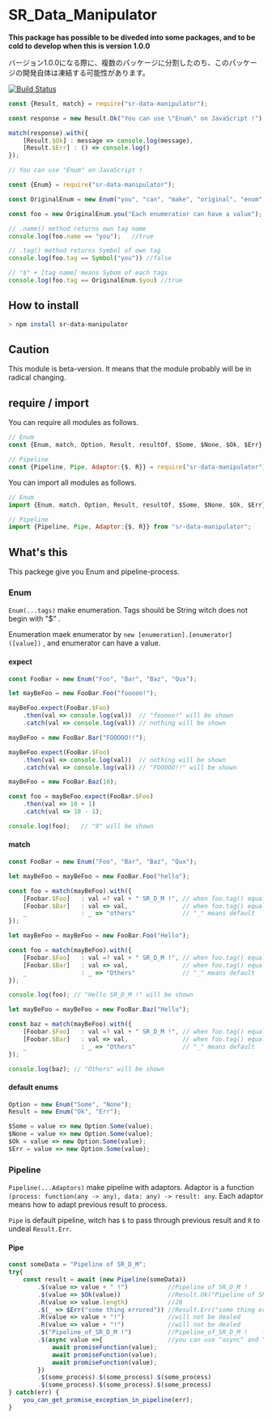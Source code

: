# SR_Data_Manipulator

**This package has possible to be diveded into some packages, and to be cold to develop when this is version 1.0.0**

バージョン1.0.0になる際に、複数のパッケージに分割したのち、このパッケージの開発自体は凍結する可能性があります。

[![Build Status](https://travis-ci.org/neunyan/SR_Data_Manipulator.svg?branch=master)](https://travis-ci.org/neunyan/SR_Data_Manipulator)

``` js
const {Result, match} = require("sr-data-manipulator");

const response = new Result.Ok("You can use \"Enum\" on JavaScript !");

match(response).with({
    [Result.$Ok] : message => console.log(message),
    [Result.$Err] : () => console.log()
});

// You can use "Enum" on JavaScript !
```

``` js
const {Enum} = require("sr-data-manipulator");

const OriginalEnum = new Enum("you", "can", "make", "original", "enum", "class");

const foo = new OriginalEnum.you("Each enumeratior can have a value");

// .name() method returns own tag name
console.log(foo.name == "you");   //true

// .tag() method returns Symbol of own tag
console.log(foo.tag == Symbol("you")) //false

// "$" + [tag name] means Sybom of each tags
console.log(foo.tag == OriginalEnum.$you) //true
```

## How to install

```bash
> npm install sr-data-manipulator
```

## Caution

This module is beta-version. It means that the module probably will be in radical changing.

## require / import

You can require all modules as follows.

``` js
// Enum
const {Enum, match, Option, Result, resultOf, $Some, $None, $Ok, $Err} = require("sr-data-manipulator");

// Pipeline
const {Pipeline, Pipe, Adaptor:{$, R}} = require("sr-data-manipulator");
```

You can import all modules as follows.

``` js
// Enum
import {Enum, match, Option, Result, resultOf, $Some, $None, $Ok, $Err} from "sr-data-manipulator";

// Pipeline
import {Pipeline, Pipe, Adaptor:{$, R}} from "sr-data-manipulator";
```

## What's this

This packege give you Enum and pipeline-process.

### Enum

`Enum(...tags)` make enumeration. Tags should be String witch does not begin with "$" .

Enumeration maek enumerator by `new [enumeration].[enumerator]([value])` , and enumerator can have a value.

#### expect

```js
const FooBar = new Enum("Foo", "Bar", "Baz", "Qux");

let mayBeFoo = new FooBar.Foo("fooooo!");

mayBeFoo.expect(FooBar.$Foo)
    .then(val => console.log(val))  // "fooooo!" will be shown
    .catch(val => console.log(val)) // nothing will be shown

mayBeFoo = new FooBar.Bar("FOOOOO!!");

mayBeFoo.expect(FooBar.$Foo)
    .then(val => console.log(val))  // nothing will be shown
    .catch(val => console.log(val)) // "FOOOOO!!" will be shown

mayBeFoo = new FooBar.Baz(10);

const foo = mayBeFoo.expect(FooBar.$Foo)
    .then(val => 10 + 1)
    .catch(val => 10 - 1);

console.log(foo);   // "9" will be shown
```

#### match

``` js
const FooBar = new Enum("Foo", "Bar", "Baz", "Qux");

let mayBeFoo = mayBeFoo = new FooBar.Foo("hello");

const foo = match(mayBeFoo).with({
    [Foobar.$Foo]   : val =? val + " SR_D_M !", // when foo.tag() equals to Foobar.$Foo
    [Foobar.$Bar]   : val => val,               // when foo.tag() equals to Foobar.$Bar
    _               : _ => "others"             // "_" means default
});

let mayBeFoo = mayBeFoo = new FooBar.Foo("Hello");

const foo = match(mayBeFoo).with({
    [Foobar.$Foo]   : val =? val + " SR_D_M !", // when foo.tag() equals to Foobar.$Foo
    [Foobar.$Bar]   : val => val,               // when foo.tag() equals to Foobar.$Bar
    _               : _ => "Others"             // "_" means default
});

console.log(foo); // "Hello SR_D_M !" will be shown

let mayBeFoo = mayBeFoo = new FooBar.Baz("Hello");

const baz = match(mayBeFoo).with({
    [Foobar.$Foo]   : val =? val + " SR_D_M !", // when foo.tag() equals to Foobar.$Foo
    [Foobar.$Bar]   : val => val,               // when foo.tag() equals to Foobar.$Bar
    _               : _ => "Others"             // "_" means default
});

console.log(baz); // "Others" will be shown
```

#### default enums

``` js
Option = new Enum("Some", "None");
Result = new Enum("Ok", "Err");

$Some = value => new Option.Some(value);
$None = value => new Option.Some(value);
$Ok = value => new Option.Some(value);
$Err = value => new Option.Some(value);
```

### Pipeline

`Pipeline(...Adaptors)` make pipeline with adaptors. Adaptor is a function `(process: function(any -> any), data: any) -> result: any`. Each adaptor means how to adapt previous result to process.

`Pipe` is default pipeline, witch has `$` to pass through previous result and `R` to undeal `Result.Err`.

#### Pipe

```js
const someData = "Pipeline of SR_D_M";
try{
    const result = await (new Pipeline(someData))
        .$(value => value + " !")           //Pipeline of SR_D_M !
        .$(value => $Ok(value))             //Result.Ok("Pipeline of SR_D_M !")
        .R(value => value.length)           //20
        .$(_ => $Err("some thing errored")) //Result.Err("some thing errored")
        .R(value => value + "!")            //will not be dealed
        .R(value => value + "!")            //will not be dealed
        .$("Pipeline_of_SR_D_M !")          //Pipeline_of_SR_D_M !    --you can overwrite previous result
        .$(async value =>{                  //you can use "async" and "await" in pipeline
            await promiseFunction(value);
            await promiseFunction(value);
            await promiseFunction(value);
        })
        .$(some_process).$(some_process).$(some_process)
        .$(some_process).$(some_process).$(some_process)
} catch(err) {
    you_can_get_promise_exception_in_pipeline(err);
}
```
